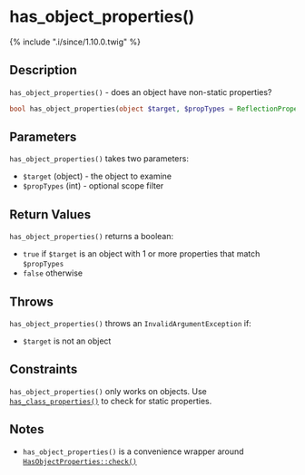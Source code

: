 # has_object_properties()

{% include ".i/since/1.10.0.twig" %}

## Description

`has_object_properties()` - does an object have non-static properties?

```php
bool has_object_properties(object $target, $propTypes = ReflectionProperty::IS_PUBLIC);
```

## Parameters

`has_object_properties()` takes two parameters:

* `$target` (object) - the object to examine
* `$propTypes` (int) - optional scope filter

## Return Values

`has_object_properties()` returns a boolean:

* `true` if `$target` is an object with 1 or more properties that match `$propTypes`
* `false` otherwise

## Throws

`has_object_properties()` throws an `InvalidArgumentException` if:

* `$target` is not an object

## Constraints

`has_object_properties()` only works on objects. Use [`has_class_properties()`](has_class_properties.html) to check for static properties.

## Notes

* `has_object_properties()` is a convenience wrapper around [`HasObjectProperties::check()`](HasObjectProperties.check.html)
